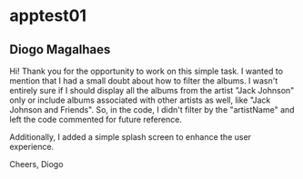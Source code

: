 # apptest01


## Diogo Magalhaes

Hi! Thank you for the opportunity to work on this simple task. I wanted to mention that I had a small doubt about how to filter the albums. I wasn't entirely sure if I should display all the albums from the artist "Jack Johnson" only or include albums associated with other artists as well, like "Jack Johnson and Friends". So, in the code, I didn't filter by the "artistName" and left the code commented for future reference.

Additionally, I added a simple splash screen to enhance the user experience.

Cheers,
Diogo